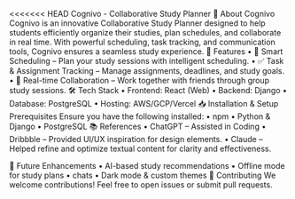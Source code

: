 <<<<<<< HEAD
Cognivo - Collaborative Study Planner
🚀 About Cognivo
Cognivo is an innovative Collaborative Study Planner designed to help students efficiently organize their studies, plan schedules, and collaborate in real time. With powerful scheduling, task tracking, and communication tools, Cognivo ensures a seamless study experience.
📌 Features
•	📅 Smart Scheduling – Plan your study sessions with intelligent scheduling.
•	✅ Task & Assignment Tracking – Manage assignments, deadlines, and study goals.
•	💬 Real-time Collaboration – Work together with friends through group study sessions.
🛠️ Tech Stack
•	Frontend: React (Web)
•	Backend: Django
•	Database: PostgreSQL
•	Hosting: AWS/GCP/Vercel
📥 Installation & Setup
Prerequisites
Ensure you have the following installed:
•	npm 
•	Python & Django
•	PostgreSQL 
📚 References
•	ChatGPT – Assisted in Coding
•	Dribbble – Provided UI/UX inspiration for design elements.
•	Claude – Helped refine and optimize textual content for clarity and effectiveness.


🎯 Future Enhancements
•	AI-based study recommendations
•	Offline mode for study plans
•	chats
•	Dark mode & custom themes
🤝 Contributing
We welcome contributions! Feel free to open issues or submit pull requests.

